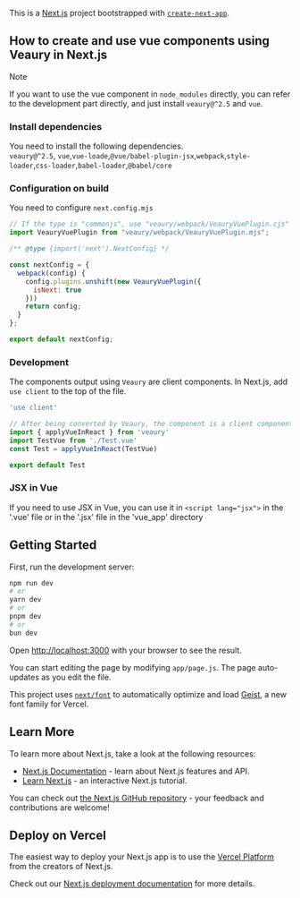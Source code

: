 This is a [Next.js](https://nextjs.org) project bootstrapped with [`create-next-app`](https://nextjs.org/docs/app/api-reference/cli/create-next-app).

## How to create and use vue components using Veaury in Next.js  
> [!NOTE]
> 
> If you want to use the vue component in `node_modules` directly, you can refer to the development part directly, and just install `veaury@^2.5` and `vue`.  

### Install dependencies  
You need to install the following dependencies.  
`veaury@^2.5`, `vue`,`vue-loade`,`@vue/babel-plugin-jsx`,`webpack`,`style-loader`,`css-loader`,`babel-loader`,`@babel/core`

### Configuration on build
You need to configure `next.config.mjs`  
```js
// If the type is "commonjs", use "veaury/webpack/VeauryVuePlugin.cjs"
import VeauryVuePlugin from "veaury/webpack/VeauryVuePlugin.mjs";

/** @type {import('next').NextConfig} */

const nextConfig = {
  webpack(config) {
    config.plugins.unshift(new VeauryVuePlugin({
      isNext: true
    }))
    return config;
  }
};

export default nextConfig;
```
### Development  
The components output using `Veaury` are client components. In Next.js, add `use client` to the top of the file.  
```jsx
'use client'

// After being converted by Veaury, the component is a client component
import { applyVueInReact } from 'veaury'
import TestVue from './Test.vue'
const Test = applyVueInReact(TestVue)

export default Test
```
### JSX in Vue
If you need to use JSX in Vue, you can use it in `<script lang="jsx">` in the '.vue' file or in the '.jsx' file in the 'vue_app' directory

## Getting Started

First, run the development server:

```bash
npm run dev
# or
yarn dev
# or
pnpm dev
# or
bun dev
```

Open [http://localhost:3000](http://localhost:3000) with your browser to see the result.

You can start editing the page by modifying `app/page.js`. The page auto-updates as you edit the file.

This project uses [`next/font`](https://nextjs.org/docs/app/building-your-application/optimizing/fonts) to automatically optimize and load [Geist](https://vercel.com/font), a new font family for Vercel.

## Learn More

To learn more about Next.js, take a look at the following resources:

- [Next.js Documentation](https://nextjs.org/docs) - learn about Next.js features and API.
- [Learn Next.js](https://nextjs.org/learn) - an interactive Next.js tutorial.

You can check out [the Next.js GitHub repository](https://github.com/vercel/next.js) - your feedback and contributions are welcome!

## Deploy on Vercel

The easiest way to deploy your Next.js app is to use the [Vercel Platform](https://vercel.com/new?utm_medium=default-template&filter=next.js&utm_source=create-next-app&utm_campaign=create-next-app-readme) from the creators of Next.js.

Check out our [Next.js deployment documentation](https://nextjs.org/docs/app/building-your-application/deploying) for more details.
